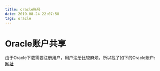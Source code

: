 ```yaml
---
title: oracle账号
date: 2019-08-24 22:07:58
tags: oracle
---
```


# Oracle账户共享
由于Oracle下载需要注册用户，用户注册比较麻烦，所以找了如下的Oracle账户:
    [网址](https://www.csdn.net/gather_23/MtTaMg3sODE3NS1ibG9n.html)